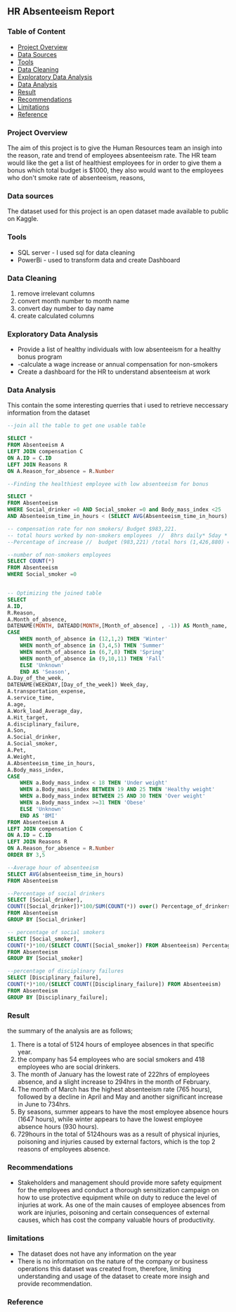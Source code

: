 ## HR Absenteeism Report
### Table of Content
- [Project Overview](#project-overview)
- [Data Sources](#data-sources)
- [Tools](#tools)
- [Data Cleaning](#data-cleaning)
- [Exploratory Data Analysis](#exploratory-data-analysis)
- [Data Analysis](#data-analysis)
- [Result](#result)
- [Recommendations](#recommendations)
- [Limitations](#limitations)
- [Reference](#reference)

### Project Overview
The aim of this project is to give the Human Resources team an insigh into the reason, rate and trend of employees absenteeism rate. The HR team would like the get a list of healthiest employees for in order to give them a bonus which total budget is $1000, they also would want to the employees who don't smoke  rate of absenteeism, reasons,

### Data sources
The dataset used for this project is an open dataset made available to public on Kaggle.

### Tools
- SQL server - I used sql for data cleaning 
- PowerBi - used to transform data and create Dashboard

### Data Cleaning
1. remove irrelevant columns
2. convert month number to month name
3. convert day number to day name
4. create calculated columns

### Exploratory Data Analysis
- Provide a list of healthy individuals with low absenteeism for a healthy bonus program
- -calculate a wage increase or annual compensation for non-smokers
- Create a dashboard for the HR to understand absenteeism at work

### Data Analysis
This contain the some interesting querries that i used to retrieve neccessary information from the dataset

```sql
--join all the table to get one usable table

SELECT *
FROM Absenteeism A
LEFT JOIN compensation C
ON A.ID = C.ID
LEFT JOIN Reasons R
ON A.Reason_for_absence = R.Number

--Finding the healthiest employee with low absenteeism for bonus

SELECT * 
FROM Absenteeism
WHERE Social_drinker =0 AND Social_smoker =0 and Body_mass_index <25
AND Absenteeism_time_in_hours < (SELECT AVG(Absenteeism_time_in_hours) FROM absenteeism)

-- compensation rate for non smokers/ Budget $983,221. 
-- total hours worked by non-smokers employees  //  8hrs daily* 5day * 52weeks * 686 employees non_smokers  =1,426,880.
--Percentage of increase //  budget (983,221) /total hors (1,426,880) = 0.68

--number of non-smokers employees
SELECT COUNT(*)
FROM Absenteeism
WHERE Social_smoker =0		


-- Optimizing the joined table
SELECT 
A.ID,
R.Reason,
A.Month_of_absence,
DATENAME(MONTH, DATEADD(MONTH,[Month_of_absence] , -1)) AS Month_name,
CASE 
	WHEN month_of_absence in (12,1,2) THEN 'Winter'
	WHEN month_of_absence in (3,4,5) THEN 'Summer'
	WHEN month_of_absence in (6,7,8) THEN 'Spring'
	WHEN month_of_absence in (9,10,11) THEN 'Fall'
	ELSE 'Unknown'
	END AS 'Season',
A.Day_of_the_week,
DATENAME(WEEKDAY,[Day_of_the_week]) Week_day,
A.transportation_expense,
A.service_time,
A.age,
A.Work_load_Average_day,
A.Hit_target,
A.disciplinary_failure,
A.Son,
A.Social_drinker,
A.Social_smoker,
A.Pet,
A.Weight,
A.Absenteeism_time_in_hours,
A.Body_mass_index,
CASE
	WHEN a.Body_mass_index < 18 THEN 'Under weight'
	WHEN a.Body_mass_index BETWEEN 19 AND 25 THEN 'Healthy weight'
	WHEN a.Body_mass_index BETWEEN 25 AND 30 THEN 'Over weight'
	WHEN a.Body_mass_index >=31 THEN 'Obese'
	ELSE 'Unknown'
	END AS 'BMI'
FROM Absenteeism A
LEFT JOIN compensation C
ON A.ID = C.ID
LEFT JOIN Reasons R
ON A.Reason_for_absence = R.Number
ORDER BY 3,5

--Average hour of absenteeism
SELECT AVG(absenteeism_time_in_hours)
FROM Absenteeism

--Percentage of social drinkers
SELECT [Social_drinker], 
COUNT([Social_drinker])*100/SUM(COUNT(*)) over() Percentage_of_drinkers
FROM Absenteeism
GROUP BY [Social_drinker]

-- percentage of social smokers
SELECT [Social_smoker],
COUNT(*)*100/(SELECT COUNT([Social_smoker]) FROM Absenteeism) Percentage_of_smokers
FROM Absenteeism
GROUP BY [Social_smoker]

--percentage of disciplinary failures
SELECT [Disciplinary_failure],
COUNT(*)*100/(SELECT COUNT([Disciplinary_failure]) FROM Absenteeism)
FROM Absenteeism
GROUP BY [Disciplinary_failure];
```

### Result
the summary of the analysis are as follows;
1. There is a total of 5124 hours of employee absences in that specific year.
2. the company has 54 employees who are social smokers and 418 employees who are social drinkers. 
3. The month of January has the lowest rate of 222hrs of employees absence, and a slight increase to 294hrs in the month of February.
4. The month of March has the highest absenteeism rate (765 hours), followed by a decline in April and May and another significant increase in June to 734hrs.
5. By seasons, summer appears to have the most employee absence hours (1647 hours), while winter appears to have the lowest employee absence hours (930 hours).
6. 729hours in the total of 5124hours was as a result of physical injuries, poisoning and injuries caused by external factors, which is the top 2 reasons of employees absence.

### Recommendations
- Stakeholders and management should provide more safety equipment for the employees and conduct a thorough sensitization campaign on how to use protective equipment while on duty to reduce the level of injuries at work. As one of the main causes of employee absences from work are injuries, poisoning and certain consequences of external causes, which has cost the company valuable hours of productivity.
  

### limitations
- The dataset does not have any information on the year
- There is no information on the nature of the company or business operations this dataset was created from, therefore, limiting understanding and usage of the dataset to create more insigh and provide recommendation.

### Reference








